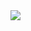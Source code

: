 

<img src="https://img.shields.io/badge/JAVA-007396?style=for-the-badge&logo=java&logoColor=white">

